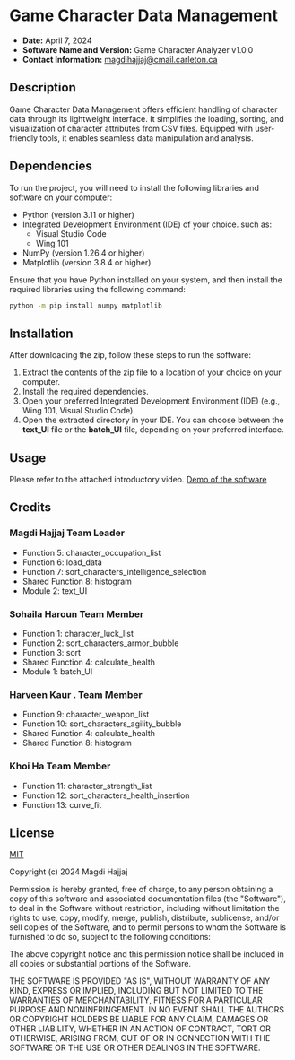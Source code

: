 # Game Character Data Management

- **Date:** April 7, 2024
- **Software Name and Version:** Game Character Analyzer v1.0.0
- **Contact Information:** magdihajjaj@cmail.carleton.ca

## Description

Game Character Data Management offers efficient handling of character data through its lightweight interface. It simplifies the loading, sorting, and visualization of character attributes from CSV files. Equipped with user-friendly tools, it enables seamless data manipulation and analysis.

## Dependencies
To run the project, you will need to install the following libraries and software on your computer:

- Python (version 3.11 or higher)
- Integrated Development Environment (IDE) of your choice. such as:
  - Visual Studio Code
  - Wing 101
- NumPy (version 1.26.4 or higher)
- Matplotlib (version 3.8.4 or higher)

Ensure that you have Python installed on your system, and then install the required libraries using the following command:

```bash
python -m pip install numpy matplotlib
```

## Installation

After downloading the zip, follow these steps to run the software:

1. Extract the contents of the zip file to a location of your choice on your computer.
2. Install the required dependencies.
3. Open your preferred Integrated Development Environment (IDE) (e.g., Wing 101, Visual Studio Code).
4. Open the extracted directory in your IDE. You can choose between the **text_UI** file or the **batch_UI** file, depending on your preferred interface.

## Usage

Please refer to the attached introductory video.
[Demo of the software](https://app.screencastify.com/v3/watch/cP9ARBxy9qIN7EvZWXi9)


## Credits

### Magdi Hajjaj Team Leader
- Function 5: character_occupation_list
- Function 6: load_data
- Function 7: sort_characters_intelligence_selection
- Shared Function 8: histogram
- Module 2: text_UI

### Sohaila Haroun Team Member 
- Function 1: character_luck_list
- Function 2: sort_characters_armor_bubble
- Function 3: sort
- Shared Function 4: calculate_health
- Module 1: batch_UI

### Harveen Kaur . Team Member
- Function 9: character_weapon_list
- Function 10: sort_characters_agility_bubble
- Shared Function 4: calculate_health
- Shared Function 8: histogram

### Khoi Ha Team Member
- Function 11: character_strength_list
- Function 12: sort_characters_health_insertion
- Function 13: curve_fit

## License

[MIT](https://choosealicense.com/licenses/mit/)

Copyright (c) 2024 Magdi Hajjaj

Permission is hereby granted, free of charge, to any person obtaining a copy
of this software and associated documentation files (the "Software"), to deal
in the Software without restriction, including without limitation the rights
to use, copy, modify, merge, publish, distribute, sublicense, and/or sell
copies of the Software, and to permit persons to whom the Software is
furnished to do so, subject to the following conditions:

The above copyright notice and this permission notice shall be included in all
copies or substantial portions of the Software.

THE SOFTWARE IS PROVIDED "AS IS", WITHOUT WARRANTY OF ANY KIND, EXPRESS OR
IMPLIED, INCLUDING BUT NOT LIMITED TO THE WARRANTIES OF MERCHANTABILITY,
FITNESS FOR A PARTICULAR PURPOSE AND NONINFRINGEMENT. IN NO EVENT SHALL THE
AUTHORS OR COPYRIGHT HOLDERS BE LIABLE FOR ANY CLAIM, DAMAGES OR OTHER
LIABILITY, WHETHER IN AN ACTION OF CONTRACT, TORT OR OTHERWISE, ARISING FROM,
OUT OF OR IN CONNECTION WITH THE SOFTWARE OR THE USE OR OTHER DEALINGS IN THE
SOFTWARE.
